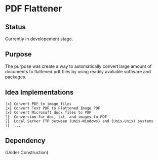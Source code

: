 # PDF Flattener
## Status
Currently in developement stage.
## Purpose
The purpose was create a way to automatically convert large amount of documents to flattened pdf files by using readily avaliable software and packages.
## Idea Implementations
	[x] Convert PDF to image files
	[x] Convert Text PDF to Flattened Image PDF 
	[x] Convert Microsoft docx files to PDF
	[]  Conversion for doc, txt, and images to PDF
	[]  Local Server FTP between (Unix-Windows) and (Unix-Unix) systems
	[]  ...
## Dependency
(Under Construction)

